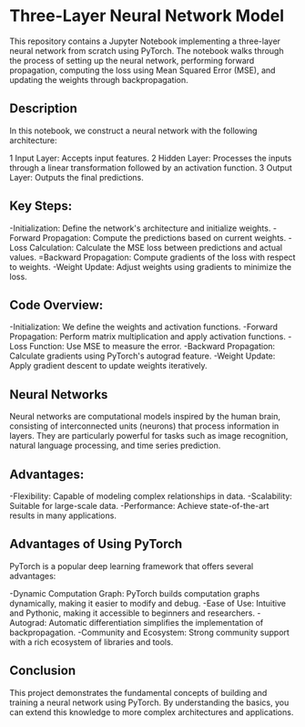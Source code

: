 # Three-Layer Neural Network Model
This repository contains a Jupyter Notebook implementing a three-layer neural network from scratch using PyTorch. The notebook walks through the process of setting up the neural network, performing forward propagation, computing the loss using Mean Squared Error (MSE), and updating the weights through backpropagation.

## Description
In this notebook, we construct a neural network with the following architecture:

1 Input Layer: Accepts input features.
2 Hidden Layer: Processes the inputs through a linear transformation followed by an activation function.
3 Output Layer: Outputs the final predictions.

## Key Steps:

-Initialization: Define the network's architecture and initialize weights.
-Forward Propagation: Compute the predictions based on current weights.
-Loss Calculation: Calculate the MSE loss between predictions and actual values.
=Backward Propagation: Compute gradients of the loss with respect to weights.
-Weight Update: Adjust weights using gradients to minimize the loss.

## Code Overview:

-Initialization: We define the weights and activation functions.
-Forward Propagation: Perform matrix multiplication and apply activation functions.
-Loss Function: Use MSE to measure the error.
-Backward Propagation: Calculate gradients using PyTorch's autograd feature.
-Weight Update: Apply gradient descent to update weights iteratively.

## Neural Networks
Neural networks are computational models inspired by the human brain, consisting of interconnected units (neurons) that process information in layers. They are particularly powerful for tasks such as image recognition, natural language processing, and time series prediction.

## Advantages:
-Flexibility: Capable of modeling complex relationships in data.
-Scalability: Suitable for large-scale data.
-Performance: Achieve state-of-the-art results in many applications.

## Advantages of Using PyTorch
PyTorch is a popular deep learning framework that offers several advantages:

-Dynamic Computation Graph: PyTorch builds computation graphs dynamically, making it easier to modify and debug.
-Ease of Use: Intuitive and Pythonic, making it accessible to beginners and researchers.
-Autograd: Automatic differentiation simplifies the implementation of backpropagation.
-Community and Ecosystem: Strong community support with a rich ecosystem of libraries and tools.

## Conclusion
This project demonstrates the fundamental concepts of building and training a neural network using PyTorch. By understanding the basics, you can extend this knowledge to more complex architectures and applications.
